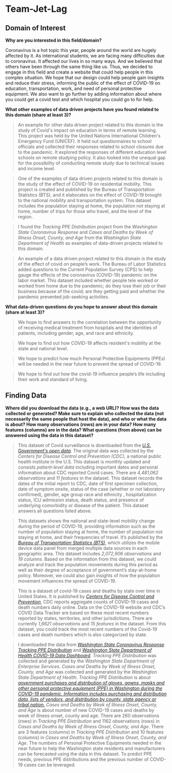 # Team-Jet-Lag
## Domain of Interest
**Why are you interested in this field/domain?**

Coronavirus is a hot topic this year, people around the world are hugely affected by it. As international students, we are facing many difficulties due to coronavirus. It affected our lives in so many ways. And we believed that others have been through the same thing like us. Thus, we decided to engage in this field and create a website that could help people in this complex situation. We hope that our design could help people gain insights and reduce their stress, informing the public of the effect of COVID-19 on education, transportation, work, and need of personal protective equipment. We also want to go further by adding information about where you could get a covid test and which hospital you could go to for help.



**What other examples of data driven projects have you found related to this domain (share at least 3)?**

>An example for other data driven project related to this domain is the study of Covid's impact on education in terms of remote learning. This project was held by the United Nations International Children's Emergency Fund (UNICEF). It held out questionnaires to school officials and collected their responses related to school closures due to the pandemic. It explored the responses of different education level schools on remote studying policy. It also looked into the unequal gap for the possibility of conducting remote study due to technical issues and income level.

>One of the examples of data driven projects related to this domain is the study of the effect of COVID-19 on residential mobility. This project is created and published by the Bureau of Transportation Statistics (BTS), and it elaborates on the effect of COVID-19 brought to the national mobility and transportation system. This dataset includes the population staying at home, the population not staying at home, number of trips for those who travel, and the level of the region.

>I found the _Tracking PPE Distribution_ project from the _Washington State Coronavirus Response_ and _Cases and Deaths by Week of Illness Onset, County, and Age_ from the _Washington State Department of Health_ as examples of data-driven projects related to this domain.

>An example of a data driven project related to this domain is the study of the effect of covid on people’s work. The Bureau of Labor Statistics added questions to the Current Population Survey (CPS) to help gauge the effects of the coronavirus (COVID-19) pandemic on the labor market. This dataset included whether people tele worked or worked from home due to the pandemic; do they lose their job or their business because of the covid; are they getting paid and whether the pandemic prevented job-seeking activities.

**What data-driven questions do you hope to answer about this domain (share at least 3)?**

> We hope to find answers to the correlation between the opportunity of receiving medical treatment from hospitals and the identities of patients, including gender, age, and race and ethnicity.

>We hope to find out how COVID-19 affects resident's mobility at the state and national level.

>We hope to predict how much Personal Protective Equipments (PPEs) will be needed in the near future to prevent the spread of COVID-19.

>We hope to find out how the covid-19 influence people’s life including their work and standard of living. 

## Finding Data
**Where did you download the data (e.g., a web URL)?
How was the data collected or generated? Make sure to explain who collected the data (not necessarily the same people that host the data), and who or what the data is about?
How many observations (rows) are in your data?
How many features (columns) are in the data?
What questions (from above) can be answered using the data in this dataset?**

> This dataset of Covid surveillance is downloaded from the [_U.S. Government's open data_](https://catalog.data.gov/dataset/covid-19-case-surveillance-public-use-data). The original data was collected by the _Centers for Disease Control and Prevention (CDC)_, a national public health institute in the U.S. This dataset is monthly updated and consists _patient-level data_ including important dates and personal information about CDC reported Covid cases. There are _4,481,062 observations_ and _11 features_ in the dataset. This dataset records the dates of the initial report to CDC, date of first specimen collection, date of symptom onsite, status of the case (whether or not laboratory confirmed), gender, age group race and ethnicity , hospitalization status, ICU admission status, death status, and presence of underlying comorbidity or disease of the patient. This dataset answers all questions listed above.

>This datasets shows the national and state-level mobility change during the period of COVID-19, providing information such as the number of population staying at home, the number of population not staying at home, and their frequencies of travel. It’s published by the [_Bureau of Transportation Statistics (BTS)_](https://catalog.data.gov/dataset/trips-by-distance),  which utilizes the mobile device data panel from merged multiple data sources in each geographic area. This dataset includes _2,072,906 observations_ and _19 columns_. Based on the information from this dataset, we could analyze and track the population movements during this period as well as their degree of acceptance of government’s stay-at-home policy. Moreover, we could also gain insights of how the population movement influences the spread of COVID-19.

>This is a dataset of covid-19 cases and deaths by state over time in United States. It is published by [_Centers for Disease Control and Prevention_](https://catalog.data.gov/dataset/united-states-covid-19-cases-and-deaths-by-state-over-time), CDC reports aggregate counts of COVID-19 cases and death numbers daily online. Data on the COVID-19 website and CDC’s COVID Data Tracker are based on these most recent numbers reported by states, territories, and other jurisdictions. There are currently _1,6621 observations_ and _15 features_ in the dataset. From this dataset, you could track the most recent numbers of the Covid-19 cases and death numbers which is also categorized by state.

>I downloaded the data from [_Washington State Coronavirus Response Tracking PPE Distribution_](https://coronavirus.wa.gov/what-you-need-know/personal-protective-equipment/tracking-ppe-distribution) and [_Washington State Department of Health COVID-19 Data Dashboard_](https://www.doh.wa.gov/Emergencies/COVID19/DataDashboard). _Tracking PPE Distribution_ was collected and generated by the _Washington State Department of Enterprise Services_. _Cases and Deaths by Week of Illness Onset, County, and Age_ was collected and generated by the _Washington State Department of Health_. _Tracking PPE Distribution_ is about [_government purchases and distribution of gloves, gowns, masks and other personal protective equipment (PPE) in Washington during the COVID-19 pandemic. Information includes purchasing and distribution data, lists of vendors, and distribution by county, state agency or tribal nation._](https://data.wa.gov/Procurements-and-Contracts/Washington-State-Distribution-of-Personal-Protecti/u6t9-petu) _Cases and Deaths by Week of Illness Onset, County, and Age_ is about number of new COVID-19 cases and deaths by week of illness onset, county and age. There are 260 observations (rows) in _Tracking PPE Distribution_ and 1162 observations (rows) in _Cases and Deaths by Week of Illness Onset, County, and Age_. There are 3 features (columns) in _Tracking PPE Distribution_ and 10 features (columns) in _Cases and Deaths by Week of Illness Onset, County, and Age_. The numbers of Personal Protective Equipments needed in the near future to help the Washington state residents and manufacturers can be forecasted using the data in this dataset. To predict PPE needs, previous PPE distributions and the previous number of COVID-19 cases can be leveraged.
